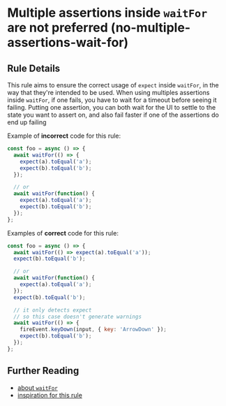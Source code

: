 # Multiple assertions inside `waitFor` are not preferred (no-multiple-assertions-wait-for)

## Rule Details

This rule aims to ensure the correct usage of `expect` inside `waitFor`, in the way that they're intended to be used.
When using multiples assertions inside `waitFor`, if one fails, you have to wait for a timeout before seeing it failing.
Putting one assertion, you can both wait for the UI to settle to the state you want to assert on,
and also fail faster if one of the assertions do end up failing

Example of **incorrect** code for this rule:

```js
const foo = async () => {
  await waitFor(() => {
    expect(a).toEqual('a');
    expect(b).toEqual('b');
  });

  // or
  await waitFor(function() {
    expect(a).toEqual('a');
    expect(b).toEqual('b');
  });
};
```

Examples of **correct** code for this rule:

```js
const foo = async () => {
  await waitFor(() => expect(a).toEqual('a'));
  expect(b).toEqual('b');

  // or
  await waitFor(function() {
    expect(a).toEqual('a');
  });
  expect(b).toEqual('b');

  // it only detects expect
  // so this case doesn't generate warnings
  await waitFor(() => {
    fireEvent.keyDown(input, { key: 'ArrowDown' });
    expect(b).toEqual('b');
  });
};
```

## Further Reading

- [about `waitFor`](https://testing-library.com/docs/dom-testing-library/api-async#waitfor)
- [inspiration for this rule](https://kentcdodds.com/blog/common-mistakes-with-react-testing-library#having-multiple-assertions-in-a-single-waitfor-callback)
